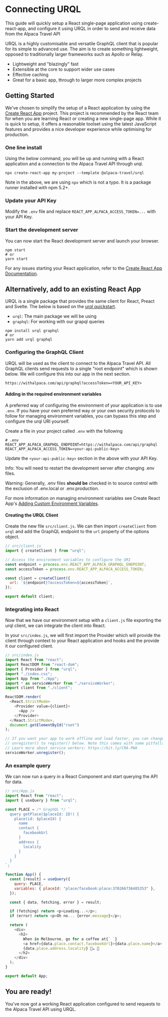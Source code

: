 # Connecting URQL

This guide will quickly setup a React single-page application using
create-react-app, and configure it using URQL in order to send and receive
data from the Alpaca Travel API

URQL is a highly customisable and versatile GraphQL client that is popular for
its simple to advanced use. The aim is to create something lightweight, opposed
to traditionally larger frameworks such as Apollo or Relay.

- Lightweight and "blazingly" fast
- Extensible at the core to support wider use cases
- Effective caching
- Great for a basic app, through to larger more complex projects

## Getting Started

We've chosen to simplify the setup of a React application by using the
[Create React App](https://github.com/facebook/create-react-app) project. This
project is recommended by the React team for when you are learning React or
creating a new single-page app. While it is quick to setup, it offers a
reasonable toolset using the latest JavaScript features and provides a nice
developer experience while optimising for production.

### One line install

Using the below command, you will be up and running with a React application and
a connection to the Alpaca Travel API through urql.

```shell
npx create-react-app my-project --template @alpaca-travel/urql
```

Note in the above, we are using `npx` which is not a typo. It is a package
runner installed with npm 5.2+.

### Update your API Key

Modify the `.env` file and replace `REACT_APP_ALPACA_ACCESS_TOKEN=...` with your
API Key.

### Start the development server

You can now start the React development server and launch your browser.

```shell
npm start
# or
yarn start
```

For any issues starting your React application, refer to the
[Create React App Documentation](https://github.com/facebook/create-react-app).

## Alternatively, add to an existing React App

URQL is a single package that provides the same client for React, Preact and
Svelte. The below is based on the
[urql quickstart](https://formidable.com/open-source/urql/docs/).

- `urql`: The main package we will be using
- `graphql`: For working with our grapql queries

```shell
npm install urql graphql
# or
yarn add urql graphql
```

### Configuring the GraphQL Client

URQL will be used as the client to connect to the Alpaca Travel API. All GraphQL
clients send requests to a single "root endpoint" which is shown below. We will
configure this into our app in the next section.

`https://withalpaca.com/api/graphql?accessToken=<YOUR_API_KEY>`

#### Adding in the required environment variables

A preferred way of configuring the environment of your application is to use
`.env`. If you have your own preferred way or your own security protocols to
follow for managing environment variables, you can bypass this step and
configure the urql URI yourself.

Create a file in your project called `.env` with the following

```
# .env
REACT_APP_ALPACA_GRAPHQL_ENDPOINT=https://withalpaca.com/api/graphql
REACT_APP_ALPACA_ACCESS_TOKEN=<your-api-public-key>
```

Update the `<your-api-public-key>` section in the above with your API Key.

Info: You will need to restart the development server after changing .env files.

Warning: Generally, .env files <strong>should be</strong> checked in to source
control with the exclusion of .env.local or .env.production.

For more information on managing environment variables see Create React App's
[Adding Custom Environment Variables](https://create-react-app.dev/docs/adding-custom-environment-variables/).

#### Creating the URQL Client

Create the new file `src/client.js`. We can then import `createClient` from
`urql` and add the GraphQL endpoint to the `url` property of the options object.

```javascript
// src/client.js
import { createClient } from "urql";

// Access the environment variables to configure the URI
const endpoint = process.env.REACT_APP_ALPACA_GRAPHQL_ENDPOINT;
const accessToken = process.env.REACT_APP_ALPACA_ACCESS_TOKEN;

const client = createClient({
  url: `${endpoint}?accessToken=${accessToken}`,
});

export default client;
```

### Integrating into React

Now that we have our environment setup with a `client.js` file exporting the
urql client, we can integrate the client into React.

In your `src/index.js`, we will first import the Provider which will provide the
client through context to your React application and hooks and the provide it
our configured client.

```javascript
// src/index.js
import React from "react";
import ReactDOM from "react-dom";
import { Provider } from "urql";
import "./index.css";
import App from "./App";
import * as serviceWorker from "./serviceWorker";
import client from "./client";

ReactDOM.render(
  <React.StrictMode>
    <Provider value={client}>
      <App />
    </Provider>
  </React.StrictMode>,
  document.getElementById("root")
);

// If you want your app to work offline and load faster, you can change
// unregister() to register() below. Note this comes with some pitfalls.
// Learn more about service workers: https://bit.ly/CRA-PWA
serviceWorker.unregister();
```

### An example query

We can now run a query in a React Component and start querying the API for data.

```javascript
// src/App.js
import React from "react";
import { useQuery } from "urql";

const PLACE = /* GraphQL */ `
  query getPlace($placeId: ID!) {
    place(id: $placeId) {
      name
      contact {
        facebookUrl
      }
      address {
        locality
      }
    }
  }
`;

function App() {
  const [result] = useQuery({
    query: PLACE,
    variables: { placeId: "place/facebook:place:370266736485353" },
  });

  const { data, fetching, error } = result;

  if (fetching) return <p>Loading...</p>;
  if (error) return <p>Oh no... {error.message}</p>;

  return (
    <div>
      <h2>
        When in Melbourne, go for a coffee at{` `}
        <a href={data.place.contact.facebookUrl}>{data.place.name}</a> in{` `}
        {data.place.address.locality} 🦙☕ 🚀
      </h2>
    </div>
  );
}

export default App;
```

## You are ready!

You've now got a working React application configured to send requests to the
Alpaca Travel API using URQL.
